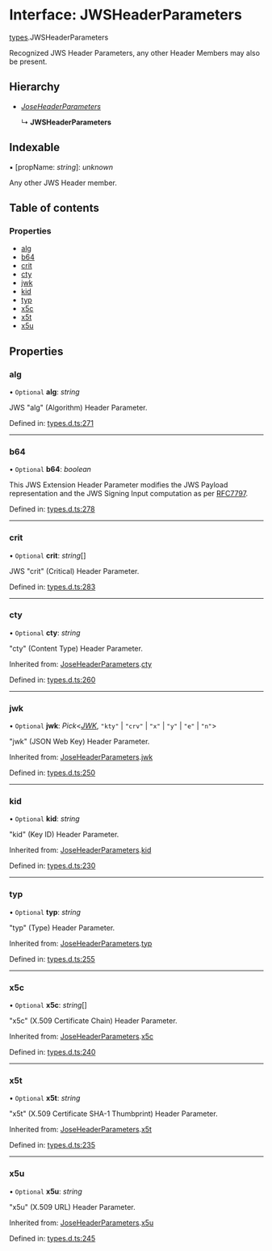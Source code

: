 # Interface: JWSHeaderParameters

[types](../modules/types.md).JWSHeaderParameters

Recognized JWS Header Parameters, any other Header Members
may also be present.

## Hierarchy

* [*JoseHeaderParameters*](types.joseheaderparameters.md)

  ↳ **JWSHeaderParameters**

## Indexable

▪ [propName: *string*]: *unknown*

Any other JWS Header member.

## Table of contents

### Properties

- [alg](types.jwsheaderparameters.md#alg)
- [b64](types.jwsheaderparameters.md#b64)
- [crit](types.jwsheaderparameters.md#crit)
- [cty](types.jwsheaderparameters.md#cty)
- [jwk](types.jwsheaderparameters.md#jwk)
- [kid](types.jwsheaderparameters.md#kid)
- [typ](types.jwsheaderparameters.md#typ)
- [x5c](types.jwsheaderparameters.md#x5c)
- [x5t](types.jwsheaderparameters.md#x5t)
- [x5u](types.jwsheaderparameters.md#x5u)

## Properties

### alg

• `Optional` **alg**: *string*

JWS "alg" (Algorithm) Header Parameter.

Defined in: [types.d.ts:271](https://github.com/panva/jose/blob/v3.11.6/src/types.d.ts#L271)

___

### b64

• `Optional` **b64**: *boolean*

This JWS Extension Header Parameter modifies the JWS Payload
representation and the JWS Signing Input computation as per
[RFC7797](https://tools.ietf.org/html/rfc7797).

Defined in: [types.d.ts:278](https://github.com/panva/jose/blob/v3.11.6/src/types.d.ts#L278)

___

### crit

• `Optional` **crit**: *string*[]

JWS "crit" (Critical) Header Parameter.

Defined in: [types.d.ts:283](https://github.com/panva/jose/blob/v3.11.6/src/types.d.ts#L283)

___

### cty

• `Optional` **cty**: *string*

"cty" (Content Type) Header Parameter.

Inherited from: [JoseHeaderParameters](types.joseheaderparameters.md).[cty](types.joseheaderparameters.md#cty)

Defined in: [types.d.ts:260](https://github.com/panva/jose/blob/v3.11.6/src/types.d.ts#L260)

___

### jwk

• `Optional` **jwk**: *Pick*<[*JWK*](types.jwk.md), ``"kty"`` \| ``"crv"`` \| ``"x"`` \| ``"y"`` \| ``"e"`` \| ``"n"``\>

"jwk" (JSON Web Key) Header Parameter.

Inherited from: [JoseHeaderParameters](types.joseheaderparameters.md).[jwk](types.joseheaderparameters.md#jwk)

Defined in: [types.d.ts:250](https://github.com/panva/jose/blob/v3.11.6/src/types.d.ts#L250)

___

### kid

• `Optional` **kid**: *string*

"kid" (Key ID) Header Parameter.

Inherited from: [JoseHeaderParameters](types.joseheaderparameters.md).[kid](types.joseheaderparameters.md#kid)

Defined in: [types.d.ts:230](https://github.com/panva/jose/blob/v3.11.6/src/types.d.ts#L230)

___

### typ

• `Optional` **typ**: *string*

"typ" (Type) Header Parameter.

Inherited from: [JoseHeaderParameters](types.joseheaderparameters.md).[typ](types.joseheaderparameters.md#typ)

Defined in: [types.d.ts:255](https://github.com/panva/jose/blob/v3.11.6/src/types.d.ts#L255)

___

### x5c

• `Optional` **x5c**: *string*[]

"x5c" (X.509 Certificate Chain) Header Parameter.

Inherited from: [JoseHeaderParameters](types.joseheaderparameters.md).[x5c](types.joseheaderparameters.md#x5c)

Defined in: [types.d.ts:240](https://github.com/panva/jose/blob/v3.11.6/src/types.d.ts#L240)

___

### x5t

• `Optional` **x5t**: *string*

"x5t" (X.509 Certificate SHA-1 Thumbprint) Header Parameter.

Inherited from: [JoseHeaderParameters](types.joseheaderparameters.md).[x5t](types.joseheaderparameters.md#x5t)

Defined in: [types.d.ts:235](https://github.com/panva/jose/blob/v3.11.6/src/types.d.ts#L235)

___

### x5u

• `Optional` **x5u**: *string*

"x5u" (X.509 URL) Header Parameter.

Inherited from: [JoseHeaderParameters](types.joseheaderparameters.md).[x5u](types.joseheaderparameters.md#x5u)

Defined in: [types.d.ts:245](https://github.com/panva/jose/blob/v3.11.6/src/types.d.ts#L245)
